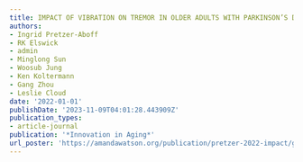 ```yaml
---
title: IMPACT OF VIBRATION ON TREMOR IN OLDER ADULTS WITH PARKINSON’S DISEASE
authors:
- Ingrid Pretzer-Aboff
- RK Elswick
- admin
- Minglong Sun
- Woosub Jung
- Ken Koltermann
- Gang Zhou
- Leslie Cloud
date: '2022-01-01'
publishDate: '2023-11-09T04:01:28.443909Z'
publication_types:
- article-journal
publication: '*Innovation in Aging*'
url_poster: 'https://amandawatson.org/publication/pretzer-2022-impact/gsa.pdf'
---
```

